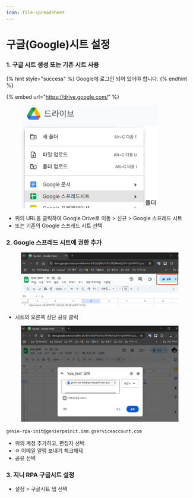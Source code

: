 ```yaml
---
icon: file-spreadsheet
---
```


# 구글(Google)시트 설정

### 1. 구글 시트 생성 또는 기존 시트 사용

{% hint style="success" %}
Google에 로그인 되어 있어야 합니다.
{% endhint %}

{% embed url="https://drive.google.com/" %}

<figure><img src="../.gitbook/assets/image (1) (1) (1) (1) (1) (1) (1) (1).png" alt=""><figcaption></figcaption></figure>

* 위의 URL을 클릭하여 Google Drive로 이동 >  신규 > Google 스프레드 시트
* 또는 기존의 Google 스프레드 시트 선택



### 2. Google 스프레드 시트에 권한 추가

<figure><img src="../.gitbook/assets/image (1) (1) (1) (1) (1) (1) (1) (1) (1).png" alt=""><figcaption></figcaption></figure>

* 시트의 오른쪽 상단 공유 클릭



<figure><img src="../.gitbook/assets/image (2) (1) (1) (1).png" alt=""><figcaption></figcaption></figure>

```
genie-rpa-init@genierpainit.iam.gserviceaccount.com
```

* 위의 계정 추가하고, 편집자 선택
* ㅁ 이메일 알림 보내기 체크해제
* 공유 선택



### 3. 지니 RPA 구글시트 설정



* 설정 > 구글시트 탭 선택

